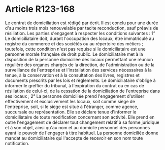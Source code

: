 # Article R123-168

Le contrat de domiciliation est rédigé par écrit. Il est conclu pour une durée d'au moins trois mois renouvelable par tacite reconduction, sauf préavis de résiliation. Les parties s'engagent à respecter les conditions suivantes :   1° Le domiciliataire doit, durant l'occupation des locaux, être immatriculé au registre du commerce et des sociétés ou au répertoire des métiers ; toutefois, cette condition n'est pas requise si le domiciliataire est une personne morale française de droit public. Le domiciliataire met à la disposition de la personne domiciliée des locaux permettant une réunion régulière des organes chargés de la direction, de l'administration ou de la surveillance de l'entreprise et l'installation des services nécessaires à la tenue, à la conservation et à la consultation des livres, registres et documents prescrits par les lois et règlements. Le domiciliataire s'oblige à informer le greffier du tribunal, à l'expiration du contrat ou en cas de résiliation de celui-ci, de la cessation de la domiciliation de l'entreprise dans ses locaux ;   2° La personne domiciliée prend l'engagement d'utiliser effectivement et exclusivement les locaux, soit comme siège de l'entreprise, soit, si le siège est situé à l'étranger, comme agence, succursale ou représentation. Elle se déclare tenue d'informer le domiciliataire de toute modification concernant son activité. Elle prend en outre l'engagement de déclarer tout changement relatif à sa forme juridique et à son objet, ainsi qu'au nom et au domicile personnel des personnes ayant le pouvoir de l'engager à titre habituel. La personne domiciliée donne mandat au domiciliataire qui l'accepte de recevoir en son nom toute notification.